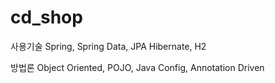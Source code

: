 # cd_shop

사용기술
Spring, Spring Data, JPA Hibernate, H2

방법론
Object Oriented, POJO, Java Config, Annotation Driven
